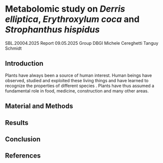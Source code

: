 # Metabolomic study on _Derris elliptica_,  _Erythroxylum coca_ and _Strophanthus hispidus_
SBL.20004.2025 Report 09.05.2025
Group DBGI
Michele Cereghetti
Tanguy Schmidt

## Introduction
Plants have always been a source of human interest. Human beings have observed, studied and exploited these living things and have learned to recognize the properties of different species . Plants have thus assumed a fundamental role in food, medicine, construction and many other areas.
## Material and Methods
## Results
## Conclusion
## References
